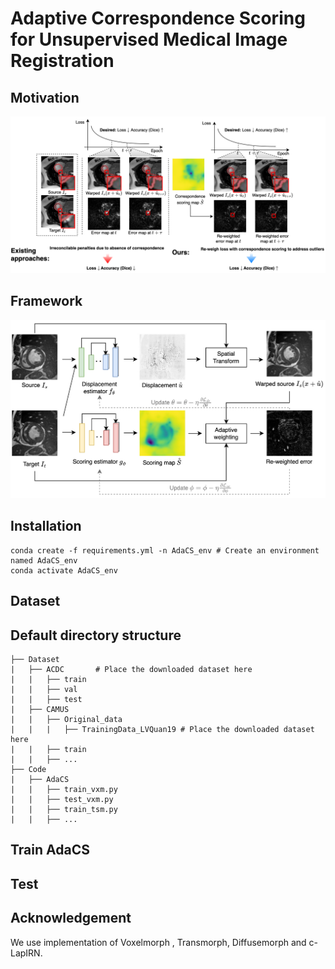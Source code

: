 # Adaptive Correspondence Scoring for Unsupervised Medical Image Registration

## Motivation
![Motivation](assets/motivation.png "Motivation")

## Framework
![Framework](assets/framework.png "Framework")

## Installation
```
conda create -f requirements.yml -n AdaCS_env # Create an environment named AdaCS_env
conda activate AdaCS_env
```

## Dataset


## Default directory structure
    ├── Dataset                   
    |   ├── ACDC       # Place the downloaded dataset here
    |   |   ├── train
    |   |   ├── val
    |   |   ├── test
    |   ├── CAMUS
    |   |   ├── Original_data
    |   |   |   ├── TrainingData_LVQuan19 # Place the downloaded dataset here
    |   |   ├── train
    |   |   ├── ...
    ├── Code
    |   ├── AdaCS
    |   |   ├── train_vxm.py
    |   |   ├── test_vxm.py
    |   |   ├── train_tsm.py
    |   |   ├── ...

## Train AdaCS

## Test

## Acknowledgement
We use implementation of Voxelmorph , Transmorph, Diffusemorph and c-LapIRN.